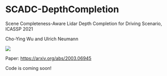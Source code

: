 # SCADC-DepthCompletion
Scene Completeness-Aware Lidar Depth Completion for Driving Scenario, ICASSP 2021

Cho-Ying Wu and Ulrich Neumann

<img src='images/ICASSP21_gif.gif'>

Paper: https://arxiv.org/abs/2003.06945

Code is coming soon!
